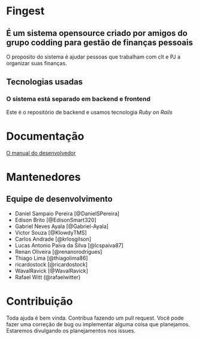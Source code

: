 # Fingest

## É um sistema opensource criado por amigos do grupo codding para gestão de finanças pessoais

O proposito do sistema é ajudar pessoas que trabalham com clt e PJ a organizar suas finanças.

## Tecnologias usadas

### O sistema está separado em backend e frontend
Este é o repositório de backend e usamos tecnologia _Ruby on Rails_

# Documentação
[O manual do desenvolvedor](doc/menu.md)


# Mantenedores
## Equipe de desenvolvimento
* Daniel Sampaio Pereira [@DanielSPereira]
* Edison Brito [@EdisonSmart320]
* Gabriel Neves Ayala [@Gabriel-Ayala]
* Victor Souza [@KlowdyTMS]
* Carlos Andrade [@krlosgilson]
* Lucas Antonio Paiva da Silva [@lcspaiva87]
* Renan Oliveira [@renanorodrigues]
* Thiago Lima [@thiagolima86]
* ricardostock [@ricardostock]
* WavalRavick [@WavalRavick]
* Rafael Witt (@rafaelwitter)


# Contribuição
Toda ajuda é bem vinda. Contribua fazendo um pull request. Você pode fazer uma correção de bug ou implementar alguma coisa que planejamos. Estaremos divulgando os planejamentos nos issues.
